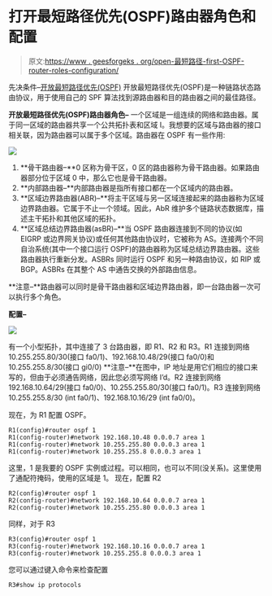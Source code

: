 # 打开最短路径优先(OSPF)路由器角色和配置

> 原文:[https://www . geesforgeks . org/open-最短路径-first-OSPF-router-roles-configuration/](https://www.geeksforgeeks.org/open-shortest-path-first-ospf-router-roles-configuration/)

先决条件–[开放最短路径优先(OSPF)](https://www.geeksforgeeks.org/computer-network-open-shortest-path-first-ospf-protocol-states/)
开放最短路径优先(OSPF)是一种链路状态路由协议，用于使用自己的 SPF 算法找到源路由器和目的路由器之间的最佳路径。

**开放最短路径优先(OSPF)路由器角色–**
一个区域是一组连续的网络和路由器。属于同一区域的路由器共享一个公共拓扑表和区域 I。我想要的区域与路由器的接口相关联，因为路由器可以属于多个区域。路由器在 OSPF 有一些作用:

![](img/6a7f920c26f799aa62e633cf5e7a53e4.png)

1.  **骨干路由器–**0 区称为骨干区，0 区的路由器称为骨干路由器。如果路由器部分位于区域 0 中，那么它也是骨干路由器。
2.  **内部路由器–**内部路由器是指所有接口都在一个区域内的路由器。
3.  **区域边界路由器(ABR)–**将主干区域与另一区域连接起来的路由器称为区域边界路由器。它属于不止一个领域。因此，AbR 维护多个链路状态数据库，描述主干拓扑和其他区域的拓扑。
4.  **区域总结边界路由器(asBR)–**当 OSPF 路由器连接到不同的协议(如 EIGRP 或边界网关协议)或任何其他路由协议时，它被称为 AS。连接两个不同自治系统(其中一个接口运行 OSPF)的路由器称为区域总结边界路由器。这些路由器执行重新分发。ASBRs 同时运行 OSPF 和另一种路由协议，如 RIP 或 BGP。ASBRs 在其整个 AS 中通告交换的外部路由信息。

**注意–**路由器可以同时是骨干路由器和区域边界路由器，即一台路由器一次可以执行多个角色。

**配置–**

![](img/eb68a8edb22aa2e99e583e5ac278b240.png)

有一个小型拓扑，其中连接了 3 台路由器，即 R1、R2 和 R3。R1 连接到网络 10.255.255.80/30(接口 fa0/1)、192.168.10.48/29(接口 fa0/0)和 10.255.255.8/30(接口 gi0/0)
**注意–**在图中，IP 地址是用它们相应的接口来写的，但由于必须通告网络，因此您必须写网络 I’d。R2 连接到网络 192.168.10.64/29(接口 fa0/0)、10.255.255.80/30(接口 fa0/1)。R3 连接到网络 10.255.255.8/30 (int fa0/1)、192.168.10.16/29 (int fa0/0)。

现在，为 R1 配置 OSPF。

```
R1(config)#router ospf 1
R1(config-router)#network 192.168.10.48 0.0.0.7 area 1
R1(config-router)#network 10.255.255.80 0.0.0.3 area 1
R1(config-router)#network 10.255.255.8 0.0.0.3 area 1
```

这里，1 是我要的 OSPF 实例或过程。可以相同，也可以不同(没关系)。这里使用了通配符掩码，使用的区域是 1。
现在，配置 R2

```
R2(config)#router ospf 1
R2(config-router)#network 192.168.10.64 0.0.0.7 area 1
R2(config-router)#network 10.255.255.80 0.0.0.3 area 1
```

同样，对于 R3

```
R3(config)#router ospf 1
R3(config-router)#network 192.168.10.16 0.0.0.7 area 1
R3(config-router)#network 10.255.255.8 0.0.0.3 area 1
```

您可以通过键入命令来检查配置

```
R3#show ip protocols 
```